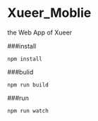 # Xueer_Moblie
the Web App of Xueer

###install 

`npm install`

###bulid

`npm run build`

###run

`npm run watch`